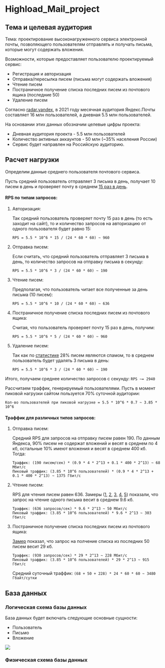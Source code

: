 # Highload_Mail_project
## Тема и целевая аудитория
Тема: проектирование высоконагруженного сервиса электронной почты, позволяющего пользователям отправлять и получать письма, которые могут содержать вложения.

Возможности, которые предоставляет пользователю проектируемый сервис:
- Регистрация и авторизация
- Отправка/пересылка писем (письма могут содержать вложения)
- Чтение писем
- Постраничное получение списка последних писем из почтового ящика (последние 50)
- Удаление писем

Согласно [radar.yandex](https://radar.yandex.ru/yandex?month=2021-04), в 2021 году месячная аудитория Яндекс.Почты составляет 16 млн пользователей, а дневная 5.5 млн пользователей.

На основании этих данных обозначим целевые цифры проекта:

- Дневная аудитория проекта - 5.5 млн пользователей
- Количество активных аккаунтов - 50 млн (~35% населения России)
- Сервис будет направлен на Российскую аудиторию.

## Расчет нагрузки
Определим данные среднего пользователя почтового сервиса.

Пусть средний пользователь отправляет 3 письма в день, получает 10 писем в день и проверяет почту в среднем [15 раз в день](https://hbr.org/2019/01/how-to-spend-way-less-time-on-email-every-day).

#### RPS по типам запросов:
1. Авторизация:

    Так средний пользователь проверяет почту 15 раз в день (то есть заходит на сайт), то и количество запросов на авторизацию от одного пользователя будет равно 15:
  
    ```RPS = 5.5 * 10^6 * 15 / (24 * 60 * 60) ~ 960```

2. Отправка писем:

    Если считать, что средний пользователь отправляет 3 письма в день, то количество запросов на отправку письма в секунду:
   
    ```RPS = 5.5 * 10^6 * 3 / (24 * 60 * 60) ~ 190```

3. Чтение писем:

    Предполагая, что пользователь читает все полученные за день письма (10 писем):
    
    ```RPS = 5.5 * 10^6 * 10 / (24 * 60 * 60) ~ 636```

4. Постраничное получение списка последних писем из почтового ящика:

    Считая, что пользователь проверяет почту 15 раз в день, получим:
    
    ```RPS = 5.5 * 10^6 * 5 / (24 * 60 * 60) ~ 960```
    
5. Удаление писем:

    Так как по [статистике](https://www.statista.com/statistics/420400/spam-email-traffic-share-annual/) 28% писем являются спамом, то в среднем пользователь будет удалять 3 письма в день:
        
    ```RPS = 5.5 * 10^6 * 3 / (24 * 60 * 60) ~ 190```
    
Итого, получаем среднее количество запросов с секунду: ```RPS ~= 2940```

Рассчитаем траффик, генерируемый пользователями. Пусть в момент пиковой нагрузки сайтом пользуется 70% суточной аудитории:

```Кол-во пользователей при пиковой нагрузке = 5.5 * 10^6 * 0.7 ~ 3.85 * 10^6```

#### Траффик для различных типов запросов:

1. Отправка писем:

    Средний RPS для запросов на отправку писем равен 190. По данным Яндекса, 90% писем не содержат вложений и весят в среднем по 4 кб, остальные 10% имеют вложения и весят в среднем 400 кб. Тогда:
    ```
    Траффик: (190 писем/сек) * (0.9 * 4 * 2^13 + 0.1 * 400 * 2^13) ~ 68 Мбит/c
    Пиковый траффик: (3.85 * 10^6 пользователей) * (0.9 * 4 * 2^13 + 0.1 * 400 * 2^13) ~ 1375 Гбит/c
    ```
    
2. Чтение писем:

    RPS для чтения писем равен 636. Замеры ([1](read_message1.png), [2](read_message2.png), [3](read_message3.png), [4](read_message4.png), [5](read_message5.png)) показали, что запрос на чтение одного письма весит в среднем 9.6 кб.
    ```
    Траффик: (636 запросов/сек) * 9.6 * 2^13 ~ 50 Мбит/c
    Пиковый траффик: (3.85 * 10^6 пользователей) * 9.6 * 2^13 ~ 303 Гбит/c
    ```
    
4. Постраничное получение списка последних писем из почтового ящика:

    [Замер](list50.png) показал, что запрос на полчение списка из последних 50 писем весит 29 кб.
    ```
    Траффик: (930 запросов/сек) * 29 * 2^13 ~ 228 Мбит/c
    Пиковый траффик: (3.85 * 10^6 пользователей) * 29 * 2^13 ~ 915 Гбит/c
    ```
    Средний суточный траффик: ```(68 + 50 + 228) * 24 * 60 * 60 ~ 3480 Гбайт/сутки```
    
## База данных

### Логическая схема базы данных
База данных будет включать следующие основные сущности:

- Пользователь
- Письмо
- Вложение

![](logic.png)

### Физическая схема базы данных
